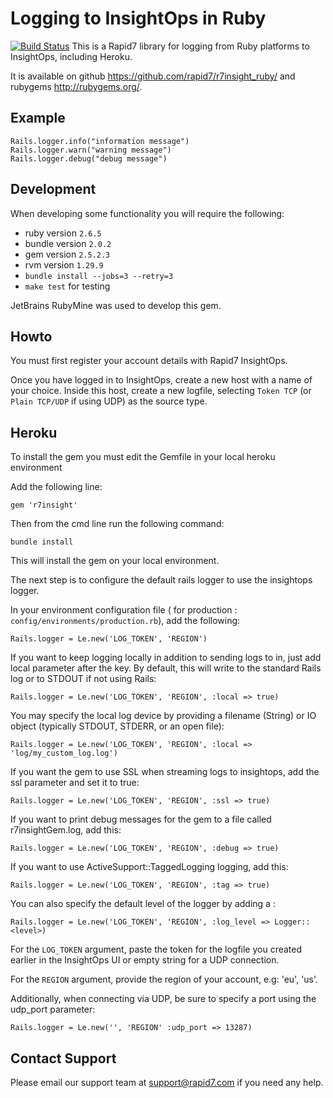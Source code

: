 Logging to InsightOps in Ruby
=============================

[![Build Status](https://travis-ci.org/rapid7/r7insight_ruby.svg?branch=master)](https://travis-ci.org/rapid7/r7insight_ruby)
This is a Rapid7 library for logging from Ruby platforms to InsightOps, including Heroku.

It is available on github <https://github.com/rapid7/r7insight_ruby/> and rubygems
<http://rubygems.org/>.


Example
-------

    Rails.logger.info("information message")
    Rails.logger.warn("warning message")
    Rails.logger.debug("debug message")

Development
-------
When developing some functionality you will require the following:  
- ruby version `2.6.5`
- bundle version `2.0.2`
- gem version `2.5.2.3`
- rvm version `1.29.9`
- `bundle install --jobs=3 --retry=3`
- `make test` for testing

JetBrains RubyMine was used to develop this gem.

Howto
-----

You must first register your account details with Rapid7 InsightOps.

Once you have logged in to InsightOps, create a new host with a name of your choice.
Inside this host, create a new logfile, selecting `Token TCP` (or `Plain TCP/UDP` if using UDP)
as the source type.

Heroku
------

To install the gem you must edit the Gemfile in your local heroku environment

Add the following line:

    gem 'r7insight'

Then from the cmd line run the following command:

    bundle install

This will install the gem on your local environment.

The next step is to configure the default rails logger to use the insightops logger.  


In your environment configuration file ( for production : `config/environments/production.rb`), add the following:

    Rails.logger = Le.new('LOG_TOKEN', 'REGION')

If you want to keep logging locally in addition to sending logs to in, just add local parameter after the key.
By default, this will write to the standard Rails log or to STDOUT if not using Rails:

    Rails.logger = Le.new('LOG_TOKEN', 'REGION', :local => true)

You may specify the local log device by providing a filename (String) or IO object (typically STDOUT, STDERR, or an open file):

    Rails.logger = Le.new('LOG_TOKEN', 'REGION', :local => 'log/my_custom_log.log')

If you want the gem to use SSL when streaming logs to insightops, add the ssl parameter and set it to true:

    Rails.logger = Le.new('LOG_TOKEN', 'REGION', :ssl => true)

If you want to print debug messages for the gem to a file called r7insightGem.log, add this:

	Rails.logger = Le.new('LOG_TOKEN', 'REGION', :debug => true)

If you want to use ActiveSupport::TaggedLogging logging, add this:

    Rails.logger = Le.new('LOG_TOKEN', 'REGION', :tag => true)

You can also specify the default level of the logger by adding a :

    Rails.logger = Le.new('LOG_TOKEN', 'REGION', :log_level => Logger::<level>)

For the `LOG_TOKEN` argument, paste the token for the logfile you created earlier in the InsightOps UI or empty string for
a UDP connection.

For the `REGION` argument, provide the region of your account, e.g: 'eu', 'us'.

Additionally, when connecting via UDP, be sure to specify a port using the udp_port parameter:

    Rails.logger = Le.new('', 'REGION' :udp_port => 13287)


Contact Support
------

Please email our support team at support@rapid7.com if you need any help.
